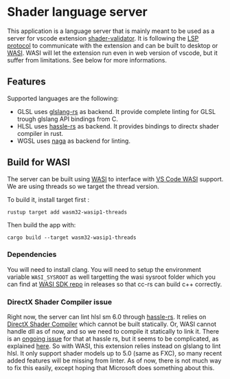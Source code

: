 # Shader language server

This application is a language server that is mainly meant to be used as a server for vscode extension [shader-validator](https://github.com/antaalt/shader-validator). It is following the [LSP protocol](https://microsoft.github.io/language-server-protocol/) to communicate with the extension and can be built to desktop or [WASI](https://wasi.dev/). WASI will let the extension run even in web version of vscode, but it suffer from limitations. See below for more informations.

## Features

Supported languages are the following:

- GLSL uses [glslang-rs](https://github.com/SnowflakePowered/glslang-rs) as backend. It provide complete linting for GLSL trough glslang API bindings from C.
- HLSL uses [hassle-rs](https://github.com/Traverse-Research/hassle-rs) as backend. It provides bindings to directx shader compiler in rust.
- WGSL uses [naga](https://github.com/gfx-rs/naga) as backend for linting.

## Build for WASI

The server can be built using [WASI](https://wasi.dev/) to interface with [VS Code WASI](https://code.visualstudio.com/blogs/2023/06/05/vscode-wasm-wasi) support. We are using threads so we target the thread version.

To build it, install target first :
```shell
rustup target add wasm32-wasip1-threads
```

Then build the app with:

```shell
cargo build --target wasm32-wasip1-threads
```

### Dependencies

You will need to install clang. You will need to setup the environment variable `WASI_SYSROOT` as well targetting the wasi sysroot folder which you can find at [WASI SDK repo](https://github.com/WebAssembly/wasi-sdk) in releases so that cc-rs can build c++ correctly.

### DirectX Shader Compiler issue

Right now, the server can lint hlsl sm 6.0 through [hassle-rs](https://github.com/Traverse-Research/hassle-rs). It relies on [DirectX Shader Compiler](https://github.com/microsoft/DirectXShaderCompiler) which cannot be built statically. Or, WASI cannot handle dll as of now, and so we need to compile it statically to link it. There is an [ongoing issue](https://github.com/Traverse-Research/hassle-rs/issues/57) for that at hassle rs, but it seems to be complicated, as explained [here](https://devlog.hexops.com/2024/building-the-directx-shader-compiler-better-than-microsoft/). So with WASI, this extension relies instead on glslang to lint hlsl. It only support shader models up to 5.0 (same as FXC), so many recent added features will be missing from linter. As of now, there is not much way to fix this easily, except hoping that Microsoft does something about this.